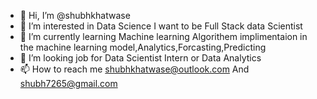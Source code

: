- 👋 Hi, I’m @shubhkhatwase
- 👀 I’m interested in Data Science I want to be Full Stack data Scientist
- 🌱 I’m currently learning Machine learning Algorithem implimentaion in the machine learning model,Analytics,Forcasting,Predicting
- 💞️ I’m looking job for Data Scientist Intern or Data Analytics
- 📫 How to reach me shubhkhatwase@outlook.com  And shubh7265@gmail.com

<!---
shubhkhatwase/shubhkhatwase is a ✨ special ✨ repository because its `README.md` (this file) appears on your GitHub profile.
You can click the Preview link to take a look at your changes.
--->
